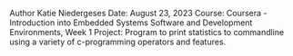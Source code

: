 Author Katie Niedergeses
Date: August 23, 2023
Course: Coursera - Introduction into Embedded Systems Software and Development Environments, Week 1
Project: Program to print statistics to commandline using a variety of c-programming operators and features.